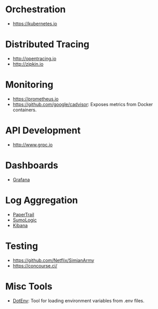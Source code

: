 # Orchestration

* https://kubernetes.io

# Distributed Tracing

* http://opentracing.io
* http://zipkin.io

# Monitoring

* https://prometheus.io 
* https://github.com/google/cadvisor: Exposes metrics from Docker containers.

# API Development

* http://www.grpc.io

# Dashboards

* [Grafana](https://grafana.com)

# Log Aggregation

* [PaperTrail](https://papertrailapp.com)
* [SumoLogic](https://www.sumologic.com/)
* [Kibana](https://www.elastic.co/products/kibana/)

# Testing

* https://github.com/Netflix/SimianArmy
* https://concourse.ci/


# Misc Tools

* [DotEnv](https://github.com/bkeepers/dotenv): Tool for loading environment variables from .env files.

